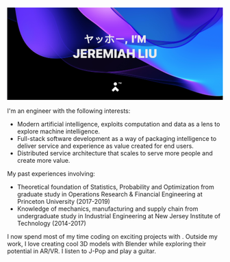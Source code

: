 [![Jeremiah's GitHub Banner](./banner-slim.png)](https://jeremiahliu.com)


I'm an engineer with the following interests:
- Modern artificial intelligence, exploits computation and data as a lens to explore machine intelligence.
- Full-stack software development as a way of packaging intelligence to deliver service and experience as value created for end users.
- Distributed service architecture that scales to serve more people and create more value.

My past experiences involving:
- Theoretical foundation of Statistics, Probability and Optimization from graduate study in Operations Research & Financial Engineering at Princeton University (2017-2019)
- Knowledge of mechanics, manufacturing and supply chain from undergraduate study in Industrial Engineering at New Jersey Institute of Technology (2014-2017)

I now spend most of my time coding on exciting projects with . Outside my work, I love creating cool 3D models with Blender while exploring their potential in AR/VR. I listen to J-Pop and play a guitar.
